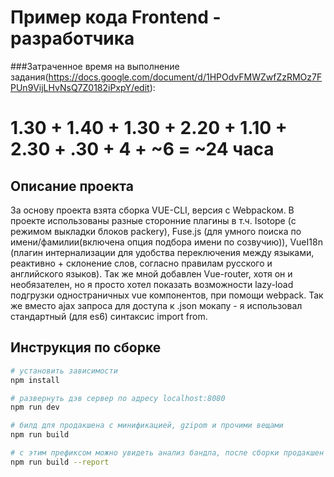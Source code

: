 # Пример кода Frontend - разработчика 

###Затраченное время на выполнение задания(https://docs.google.com/document/d/1HPOdvFMWZwfZzRMOz7FPUn9VijLHvNsQ7Z0182iPxpY/edit):
# 1.30 + 1.40 + 1.30 + 2.20 + 1.10 + 2.30 + .30 + 4 + ~6 = ~24 часа

## Описание проекта
За основу проекта взята сборка VUE-CLI, версия с Webpackом. В проекте использованы разные сторонние плагины в т.ч. Isotope (с режимом выкладки блоков packery), Fuse.js (для умного поиска по имени/фамилии(включена опция подбора имени по созвучию)), VueI18n (плагин интернализации для удобства переключения между языками, реактивно + склонение слов, согласно правилам русского и английского языков). Так же мной добавлен Vue-router, хотя он и необязателен, но я просто хотел показать возможности lazy-load подгрузки одностраничных vue компонентов, при помощи webpack. Так же вместо ajax запроса для доступа к .json мокапу - я использовал стандартный (для es6) синтаксис import from.

## Инструкция по сборке

``` bash
# установить зависимости
npm install

# развернуть дэв сервер по адресу localhost:8080
npm run dev

# билд для продакшена с минификацией, gzipom и прочими вещами
npm run build

# с этим префиксом можно увидеть анализ бандла, после сборки продакшен версии
npm run build --report
```

